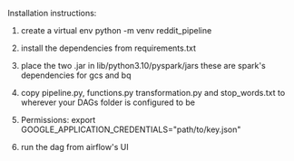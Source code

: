 Installation instructions:

1. create a virtual env
python -m venv reddit_pipeline

2. install the dependencies from requirements.txt

3. place the two .jar in lib/python3.10/pyspark/jars
these are spark's dependencies for gcs and bq

4. copy pipeline.py, functions.py transformation.py and stop_words.txt to wherever your DAGs folder is configured to be

5. Permissions: export GOOGLE_APPLICATION_CREDENTIALS="path/to/key.json"

5. run the dag from airflow's UI
